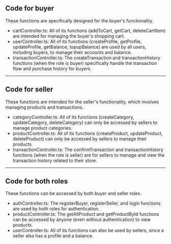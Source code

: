 ## Code for buyer 
These functions are specifically designed for the buyer's functionality.
- cartController.ts: All of its functions (addToCart, getCart, deleteCartItem) are intended for managing the buyer's shopping cart.
- userController.ts: All of its functions (createProfile, getProfile, updateProfile, getBalance, topupBalance) are used by all users, including buyers, to manage their accounts and balance.
- transactionController.ts: The createTransaction and transactionHistory functions (when the role is buyer) specifically handle the transaction flow and purchase history for buyers.

---

## Code for seller
These functions are intended for the seller's functionality, which involves managing products and transactions.
- categoryController.ts: All of its functions (createCategory, updateCategory, deleteCategory) can only be accessed by sellers to manage product categories.
- productController.ts: All of its functions (createProduct, updateProduct, deleteProduct) can only be accessed by sellers to manage their products.
- transactionController.ts: The confirmTransaction and transactionHistory functions (when the role is seller) are for sellers to manage and view the transaction history related to their store.

---

## Code for both roles
These functions can be accessed by both buyer and seller roles.
- authController.ts: The registerBuyer, registerSeller, and login functions are used by both roles for authentication.
- productController.ts: The getAllProduct and getProductById functions can be accessed by anyone (even without authentication) to view products.
- userController.ts: All of its functions can also be used by sellers, since a seller also has a profile and a balance.